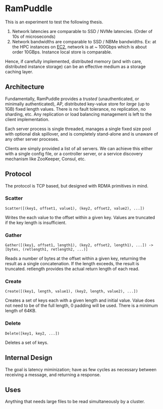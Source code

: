 # RamPuddle

This is an experiment to test the following thesis.

1. Network latencies are comparable to SSD / NVMe latencies. (Order of 10s of microseconds)
2. Network bandwidths are comparable to SSD / NBMe bandwidths.
Ex: at the HPC instances on [EC2](https://docs.aws.amazon.com/ec2/latest/instancetypes/hpc.html), 
network is at ~ 100Gbps which is about order 10GBps. Instance local store is comparable.

Hence, if carefully implemented, distributed memory (and with care, 
distributed instance storage) can be an effective medium as a storage caching 
layer.


## Architecture
Fundamentally, RamPuddle provides a *trusted* (unauthenticated, or minimally 
authenticated), AP, distributed key-value store for *large* (up to 1GB) 
fixed length values. There is no fault tolerance, no replication, no sharding,
etc. Any replication or load balancing management is left to the
client implementation.

Each server process is single threaded, manages a single fixed size pool 
with optional disk spillover, and is completely stand-alone and is unaware of
any other server proceses.

Clients are simply provided a list of all servers. We can achieve this either
with a single config file, or a controller server, or a service discovery
mechanism like ZooKeeper, Consul, etc.

## Protocol
The protocol is TCP based, but designed with RDMA primitives in mind.

### Scatter
```
Scatter([(key1, offset1, value1), (key2, offset2, value2), ...])
```
Writes the each value to the offset within a given key. Values are truncated
if the key length is insufficient.

### Gather
```
Gather([(key1, offset1, length1), (key2, offset2, length1), ...]) -> [bytes, (retlength1, retlength2, ...)]
```
Reads a number of bytes at the offset within a given key, returning the
result as a single concatenation. If the length exceeds, the result is truncated.
retlength provides the actual return length of each read.
    
### Create
```
Create([(key1, length, value1), (key2, length, value2), ...])
```
Creates a set of keys each with a given length and initial value.
Value does not need to be of the full length, 0 padding will be used.
There is a minimum length of 64KB.
### Delete
```
Delete([key1, key2, ...])
```
Deletes a set of keys.

## Internal Design
The goal is latency miminization; have as few cycles as necessary between 
receiving a message, and returning a response.


## Uses
Anything that needs large files to be read simultaneously by a cluster.
